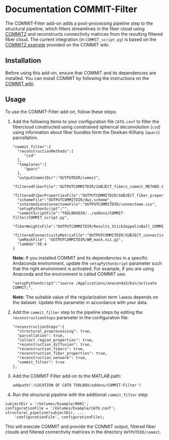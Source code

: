 # Documentation COMMIT-Filter

The COMMIT-Filter add-on adds a post-processing pipeline step to the structural pipeline, which filters streamlines in the fiber cloud using [COMMIT2](https://github.com/daducci/COMMIT) and reconstructs connectivity matrices from the resulting filtered fiber cloud. The current integration (in `COMMIT_script.py`) is based on the [COMMIT2 example](https://github.com/daducci/COMMIT/wiki/COMMIT2) provided on the COMMIT wiki.

## Installation
Before using this add-on, ensure that COMMIT and its dependencies are installed. You can install COMMIT by following the instructions on the  [COMMIT wiki](https://github.com/daducci/COMMIT/wiki/Installation).


## Usage

To use the COMMIT-Filter add-on, follow these steps:


1. Add the following items to your configuration file `CATO.conf` to filter the fibercloud constructed using constrained spherical deconvolution (`csd`) using information about fiber bundles form the Desikan-Killiany (`aparc`) parcellation.

   ```
   "commit_filter":{
     "reconstructionMethods":[
        "csd"
     ], 
     "templates":[
        "aparc"
     ], 
     "outputCommitDir":"OUTPUTDIR/commit", 
     "filteredFiberFile":"OUTPUTCOMMITDIR/SUBJECT_fibers_commit_METHOD.trk", 
     "filteredFiberPropertiesFile":"OUTPUTCOMMITDIR/SUBJECT_fiber_properties_commit_METHOD_TEMPLATE.mat", 
     "schemeFile":"OUTPUTCOMMITDIR/dwi.scheme", 
     "intermediateConnectomeFile":"OUTPUTCOMMITDIR/connectome.csv", 
     "setupPythonScript":"", 
     "commitScriptFile":"TOOLBOXDIR/../addons/COMMIT-filter/COMMIT_script.py", 
     "fiberWeightsFile":"OUTPUTCOMMITDIR/Results_StickZeppelinBall_COMMIT2/streamline_weights.txt", 
     "filteredConnectivityMatrixFile":"OUTPUTCOMMITDIR/SUBJECT_connectivity_commit_METHOD_TEMPLATE.mat", 
     "wmMaskFile": "OUTPUTCOMMITDIR/WM_mask.nii.gz",
     "lambda":5E-4
   }
   ```

   **Note:** If you installed COMMIT and its dependencies in a specific Andaconda environment, update the `setupPythonScript` parameter such that the right environment is activated. For example, if you are using Anaconda and the environment is called COMMIT use:

      ```
      "setupPythonScript":"source /Applications/anaconda3/bin/activate COMMIT;", 
      ```

   **Note:** The suitable value of the regularization term `lambda` depends on the dataset. Update this parameter in accordance with your data.

2. Add the `commit_filter` step to the pipeline steps by editing the `reconstructionSteps` parameter in the configuration file:
   
   ```
   "reconstructionSteps":{ 
     "structural_preprocessing": true,
     "parcellation": true,
     "collect_region_properties": true,
     "reconstruction_diffusion": true,
     "reconstruction_fibers": true,
     "reconstruction_fiber_properties": true,
     "reconstruction_network": true,
     "commit_filter": true
   },
   ```

3. Add the COMMIT-Filter add-on to the MATLAB path:
   
   ```
   addpath('/LOCATION OF CATO TOOLBOX/addons/COMMIT-Filter')
   ```

4. Run the structural pipeline with the additional `commit_filter` step:


```
subjectDir = '/Volumes/Example/0001';
configurationFile = '/Volumes/Example/CATO.conf';
structural_pipeline(subjectDir, ...
    'configurationFile', configurationFile);
```

This will execute COMMIT and provide the COMMIT output, filtered fiber clouds and filtered connectivity matrices in the directory `OUTPUTDIR/commit`.












